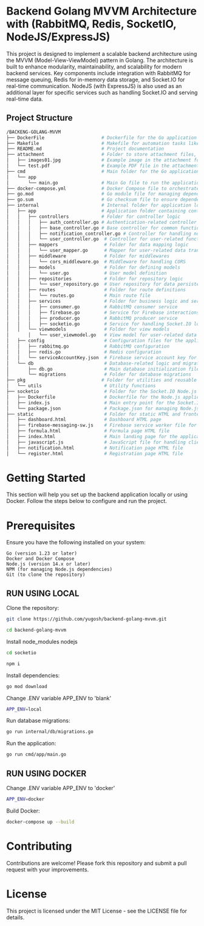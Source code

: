 # Backend Golang MVVM Architecture with (RabbitMQ, Redis, SocketIO, NodeJS/ExpressJS)

This project is designed to implement a scalable backend architecture using the MVVM (Model-View-ViewModel) pattern in Golang. The architecture is built to enhance modularity, maintainability, and scalability for modern backend services. Key components include integration with RabbitMQ for message queuing, Redis for in-memory data storage, and Socket.IO for real-time communication. NodeJS (with ExpressJS) is also used as an additional layer for specific services such as handling Socket.IO and serving real-time data.

## Project Structure

```bash
/BACKENG-GOLANG-MVVM
├── DockerFile                     # Dockerfile for the Go application (Golang backend)
├── Makefile                       # Makefile for automation tasks like build and other commands
├── README.md                      # Project documentation
├── attachment                     # Folder to store attachment files, such as images or PDFs
│   ├── images01.jpg               # Example image in the attachment folder
│   └── test.pdf                   # Example PDF file in the attachment folder
├── cmd                            # Main folder for the Go application (entry point of the app)
│   └── app
│       └── main.go                # Main Go file to run the application
├── docker-compose.yml             # Docker Compose file to orchestrate multiple services (Go, Node.js, Redis, RabbitMQ, Azure SQL)
├── go.mod                         # Go module file for managing dependencies
├── go.sum                         # Go checksum file to ensure dependency integrity
├── internal                       # Internal folder for application logic
│   ├── app                        # Application folder containing controllers, services, and models
│   │   ├── controllers            # Folder for controller logic
│   │   │   ├── auth_controller.go # Authentication-related controller
│   │   │   ├── base_controller.go # Base controller for common functionalities
│   │   │   ├── notification_controller.go # Controller for handling notifications
│   │   │   └── user_controller.go  # Controller for user-related functionalities
│   │   ├── mappers                 # Folder for data mapping logic
│   │   │   └── user_mapper.go      # Mapper for user-related data transformations
│   │   ├── middleware              # Folder for middlewares
│   │   │   └── cors_middleware.go  # Middleware for handling CORS
│   │   ├── models                  # Folder for defining models
│   │   │   └── user.go             # User model definition
│   │   ├── repositories            # Folder for repository logic
│   │   │   └── user_repository.go  # User repository for data persistence
│   │   ├── routes                  # Folder for route definitions
│   │   │   └── routes.go           # Main route file
│   │   ├── services                # Folder for business logic and services
│   │   │   ├── consumer.go         # RabbitMQ consumer service
│   │   │   ├── firebase.go         # Service for Firebase interactions
│   │   │   ├── producer.go         # RabbitMQ producer service
│   │   │   ├── socketio.go         # Service for handling Socket.IO logic
│   │   └── viewmodels              # Folder for view models
│       │   └── user_viewmodel.go   # View model for user-related data
│   ├── config                      # Configuration files for the application
│   │   ├── rabbitmq.go             # RabbitMQ configuration
│   │   ├── redis.go                # Redis configuration
│   │   └── serviceAccountKey.json  # Firebase service account key for push notifications
│   └── db                          # Database-related logic and migrations
│       ├── db.go                   # Main database initialization file
│       └── migrations              # Folder for database migrations
├── pkg                            # Folder for utilities and reusable components
│   └── utils                       # Utility functions
├── socketio                        # Folder for the Socket.IO Node.js service
│   ├── Dockerfile                  # Dockerfile for the Node.js application
│   ├── index.js                    # Main entry point for the Socket.IO server
│   └── package.json                # Package.json for managing Node.js dependencies
├── static                          # Folder for static HTML and frontend files
│   ├── dashboard.html              # Dashboard HTML page
│   ├── firebase-messaging-sw.js    # Firebase service worker file for notifications
│   ├── formula.html                # Formula page HTML file
│   ├── index.html                  # Main landing page for the application
│   ├── javascript.js               # JavaScript file for handling client-side logic
│   ├── notification.html           # Notification page HTML file
│   └── register.html               # Registration page HTML file
```

# Getting Started
This section will help you set up the backend application locally or using Docker. Follow the steps below to configure and run the project.

# Prerequisites
Ensure you have the following installed on your system:
```
Go (version 1.23 or later)
Docker and Docker Compose
Node.js (version 14.x or later)
NPM (for managing Node.js dependencies)
Git (to clone the repository)
```
## RUN USING LOCAL

Clone the repository:

```bash
git clone https://github.com/yugosh/backend-golang-mvvm.git
```
```bash
cd backend-golang-mvvm
```

Install node_modules nodejs
```bash
cd socketio
```

```bash
npm i
```

Install dependencies:
```bash
go mod download
```

Change .ENV variable APP_ENV to 'blank'
```bash
APP_ENV=local
```

Run database migrations:
``` bash
go run internal/db/migrations.go
```

Run the application:
```bash
go run cmd/app/main.go
```

## RUN USING DOCKER

Change .ENV variable APP_ENV to 'docker'
```bash
APP_ENV=docker
```

Build Docker:
```bash
docker-compose up --build
```

# Contributing
Contributions are welcome! Please fork this repository and submit a pull request with your improvements.

# License
This project is licensed under the MIT License - see the LICENSE file for details.

